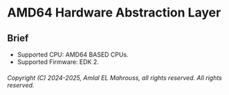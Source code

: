 # AMD64 Hardware Abstraction Layer

## Brief

- Supported CPU: AMD64 BASED CPUs.
- Supported Firmware: EDK 2.

###### Copyright (C) 2024-2025, Amlal EL Mahrouss, all rights reserved. All rights reserved.
